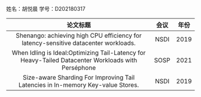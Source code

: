 姓名：胡悦晨
学号：D202180317

|论文标题|会议|年份|
|:---:|:---:|:---:|
|Shenango: achieving high CPU efficiency for latency-sensitive datacenter workloads.|NSDI|2019|
|When Idling is Ideal:Optimizing Tail-Latency for Heavy-Tailed Datacenter Workloads with Perséphone|SOSP|2021|
|Size-aware Sharding For Improving Tail Latencies in In-memory Key-value Stores.|NSDI|2019|
